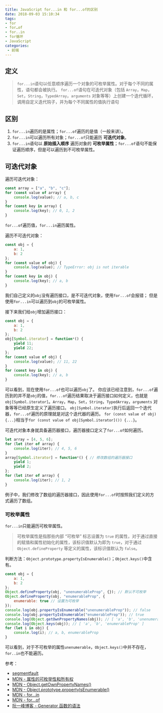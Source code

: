 ```yaml
---
title: JavaScript for...in 和 for...of的区别
date: 2018-09-03 15:10:34
tags:
- for
- for…of
- for..in
- for循环
- JavaScript
categories: 
 - 前端
---
```

## 定义

> `for...in`语句以任意顺序遍历一个对象的可枚举属性。对于每个不同的属性，语句都会被执行。
> `for...of`语句在可迭代对象（包括 `Array`，`Map`，`Set`，`String`，`TypedArray`，`arguments` 对象等等）上创建一个迭代循环，调用自定义迭代钩子，并为每个不同属性的值执行语句

## 区别

1. `for...in`遍历的是属性；`for...of`遍历的是值（一般来讲）。
1. `for...in`可以遍历所有对象；`for...of`只能遍历 **可迭代对象**。
1. `for...in`语句以 **原始插入顺序** 遍历对象的 **可枚举属性**；`for...of`语句不能保证遍历顺序，但是可以遍历到不可枚举属性。

## 可迭代对象

遍历可迭代对象：

```JavaScript
const array = ["a", "b", "c"];
for (const value of array) {
    console.log(value); // a, b, c
}
for (const key in array) {
    console.log(key); // 0, 1, 2
}
```

`for...of`遍历值，`for...in`遍历属性。

遍历不可迭代对象：

```JavaScript
const obj = {
    a: 1,
    b: 2
};
for (const value of obj) {
    console.log(value); // TypeError: obj is not iterable
}
for (const key in obj) {
    console.log(key); // a, b
}
```

我们自己定义的`obj`没有遍历接口，是不可迭代对象，使用`for...of`会报错；
但是使用`for...in`可以遍历到`obj`的可枚举属性。

接下来我们给`obj`增加遍历接口：

```JavaScript
const obj = {
    a: 1,
    b: 2
};
obj[Symbol.iterator] = function*() {
    yield 11;
    yield 22;
};
for (const value of obj) {
    console.log(value); // 11, 22
}
for (const key in obj) {
    console.log(key); // a, b
}
```

可以看到，现在使用`for...of`也可以遍历`obj`了。
你应该已经注意到，`for...of`遍历到的并不是`obj`的值，`for...of`遍历结果取决于遍历接口如何定义，也就是`obj[Symbol.iterator]`。`Array`，`Map`，`Set`，`String`，`TypedArray`，`arguments` 对象等等已经原生定义了遍历接口。
`obj[Symbol.iterator]`执行后返回一个迭代器，`for...of`遍历的原理就是对这个迭代器的遍历。
`for (const value of obj) {...}`相当于`for (const value of obj[Symbol.iterator]()) {...}`。

可迭代对象本身就具备遍历器接口，遍历器接口定义了`for...of`如何遍历。

```JavaScript
let array = [4, 5, 6];
for (let iter of array) {
    console.log(iter); // 4, 5, 6
}
array[Symbol.iterator] = function*() { // 修改数组的遍历器接口
    yield 1;
    yield 2;
};
for (let iter of array) {
    console.log(iter); // 1, 2
}
```

例子中，我们修改了数组的遍历器接口，因此使用`for...of`时按照我们定义的方式遍历了数组。

### 可枚举属性

`for...in`只能遍历可枚举属性。
> 可枚举属性是指那些内部 “可枚举” 标志设置为 `true` 的属性，对于通过直接的赋值和属性初始化的属性，该标识值默认为即为 `true`，对于通过 `Object.defineProperty` 等定义的属性，该标识值默认为 `false`。

判断方法：`Object.prototype.propertyIsEnumerable()`；`Object.keys()`中含有。

```JavaScript
const obj = {
    a: 1,
    b: 2
};
Object.defineProperty(obj, "unenumerableProp", {}); // 默认不可枚举
Object.defineProperty(obj, "enumerableProp", {
    enumerable: true // 设置为可枚举
});
console.log(obj.propertyIsEnumerable("unenumerableProp")); // false
console.log(obj.propertyIsEnumerable("enumerableProp")); // true
console.log(Object.getOwnPropertyNames(obj)); // [ 'a', 'b', 'unenumerableProp', 'enumerableProp' ]
console.log(Object.keys(obj)); // [ 'a', 'b', 'enumerableProp' ]
for (let i in obj) {
    console.log(i); // a, b, enumerableProp
}
```

可以看到，对于不可枚举的属性`unenumerable`，`Object.keys()`中并不存在，`for..in`也不能遍历。

参考：

- [segmentfault](https://segmentfault.com/q/1010000006658882)
- [MDN - 属性的可枚举性和所有权](https://developer.mozilla.org/zh-CN/docs/Web/JavaScript/Enumerability_and_ownership_of_properties)
- [MDN - Object.getOwnPropertyNames()](https://developer.mozilla.org/en-US/docs/Web/JavaScript/Reference/Global_Objects/Object/getOwnPropertyNames)
- [MDN - Object.prototype.propertyIsEnumerable()](https://developer.mozilla.org/en-US/docs/Web/JavaScript/Reference/Global_Objects/Object/propertyIsEnumerable)
- [MDN - for...in](https://developer.mozilla.org/zh-CN/docs/Web/JavaScript/Reference/Statements/for...in)
- [MDN - for...of](https://developer.mozilla.org/zh-CN/docs/Web/JavaScript/Reference/Statements/for...of)
- [阮一峰博客 - Generator 函数的语法](http://es6.ruanyifeng.com/#docs/generator)